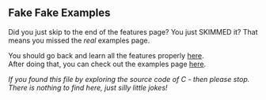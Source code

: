 ## Fake Fake Examples

Did you just skip to the end of the features page? You just SKIMMED it? That means you missed the _real_ examples page.

You should go back and learn all the features properly [here](https://github.com/TodePond/C/blob/main/README.md).<br>
After doing that, you can check out the examples page [here](https://github.com/TodePond/C/blob/main/res/Examples.md).

_If you found this file by exploring the source code of C - then please stop. There is nothing to find here, just silly little jokes!_
